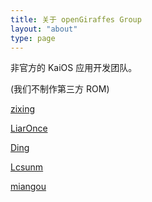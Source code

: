 ```yaml
---
title: 关于 openGiraffes Group
layout: "about"
type: page
---
```


非官方的 KaiOS 应用开发团队。

(我们不制作第三方 ROM)

[zixing](https://github.com/zixing131)

[LiarOnce](https://github.com/LiarOnce)

[Ding](https://github.com/michael-eddy)

[Lcsunm](https://github.com/Lcsunm)

[miangou](https://github.com/miangou)


